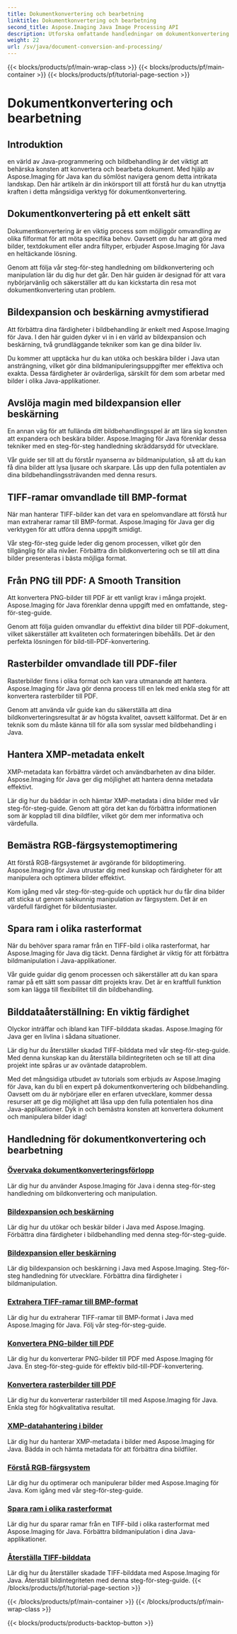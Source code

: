 ```yaml
---
title: Dokumentkonvertering och bearbetning
linktitle: Dokumentkonvertering och bearbetning
second_title: Aspose.Imaging Java Image Processing API
description: Utforska omfattande handledningar om dokumentkonvertering och bearbetning med Aspose.Imaging Java. Bemästra bildmanipulation och transformation med dessa tutorials.
weight: 22
url: /sv/java/document-conversion-and-processing/
---
```


{{< blocks/products/pf/main-wrap-class >}}
{{< blocks/products/pf/main-container >}}
{{< blocks/products/pf/tutorial-page-section >}}

# Dokumentkonvertering och bearbetning


## Introduktion

en värld av Java-programmering och bildbehandling är det viktigt att behärska konsten att konvertera och bearbeta dokument. Med hjälp av Aspose.Imaging för Java kan du sömlöst navigera genom detta intrikata landskap. Den här artikeln är din inkörsport till att förstå hur du kan utnyttja kraften i detta mångsidiga verktyg för dokumentkonvertering.

## Dokumentkonvertering på ett enkelt sätt

Dokumentkonvertering är en viktig process som möjliggör omvandling av olika filformat för att möta specifika behov. Oavsett om du har att göra med bilder, textdokument eller andra filtyper, erbjuder Aspose.Imaging för Java en heltäckande lösning.

Genom att följa vår steg-för-steg handledning om bildkonvertering och manipulation lär du dig hur det går. Den här guiden är designad för att vara nybörjarvänlig och säkerställer att du kan kickstarta din resa mot dokumentkonvertering utan problem.

## Bildexpansion och beskärning avmystifierad

Att förbättra dina färdigheter i bildbehandling är enkelt med Aspose.Imaging för Java. I den här guiden dyker vi in i en värld av bildexpansion och beskärning, två grundläggande tekniker som kan ge dina bilder liv.

Du kommer att upptäcka hur du kan utöka och beskära bilder i Java utan ansträngning, vilket gör dina bildmanipuleringsuppgifter mer effektiva och exakta. Dessa färdigheter är ovärderliga, särskilt för dem som arbetar med bilder i olika Java-applikationer.

## Avslöja magin med bildexpansion eller beskärning

En annan väg för att fullända ditt bildbehandlingsspel är att lära sig konsten att expandera och beskära bilder. Aspose.Imaging för Java förenklar dessa tekniker med en steg-för-steg handledning skräddarsydd för utvecklare.

Vår guide ser till att du förstår nyanserna av bildmanipulation, så att du kan få dina bilder att lysa ljusare och skarpare. Lås upp den fulla potentialen av dina bildbehandlingssträvanden med denna resurs.

## TIFF-ramar omvandlade till BMP-format

När man hanterar TIFF-bilder kan det vara en spelomvandlare att förstå hur man extraherar ramar till BMP-format. Aspose.Imaging för Java ger dig verktygen för att utföra denna uppgift smidigt.

Vår steg-för-steg guide leder dig genom processen, vilket gör den tillgänglig för alla nivåer. Förbättra din bildkonvertering och se till att dina bilder presenteras i bästa möjliga format.

## Från PNG till PDF: A Smooth Transition

Att konvertera PNG-bilder till PDF är ett vanligt krav i många projekt. Aspose.Imaging för Java förenklar denna uppgift med en omfattande, steg-för-steg-guide.

Genom att följa guiden omvandlar du effektivt dina bilder till PDF-dokument, vilket säkerställer att kvaliteten och formateringen bibehålls. Det är den perfekta lösningen för bild-till-PDF-konvertering.

## Rasterbilder omvandlade till PDF-filer

Rasterbilder finns i olika format och kan vara utmanande att hantera. Aspose.Imaging för Java gör denna process till en lek med enkla steg för att konvertera rasterbilder till PDF.

Genom att använda vår guide kan du säkerställa att dina bildkonverteringsresultat är av högsta kvalitet, oavsett källformat. Det är en teknik som du måste känna till för alla som sysslar med bildbehandling i Java.

## Hantera XMP-metadata enkelt

XMP-metadata kan förbättra värdet och användbarheten av dina bilder. Aspose.Imaging för Java ger dig möjlighet att hantera denna metadata effektivt.

Lär dig hur du bäddar in och hämtar XMP-metadata i dina bilder med vår steg-för-steg-guide. Genom att göra det kan du förbättra informationen som är kopplad till dina bildfiler, vilket gör dem mer informativa och värdefulla.

## Bemästra RGB-färgsystemoptimering

Att förstå RGB-färgsystemet är avgörande för bildoptimering. Aspose.Imaging för Java utrustar dig med kunskap och färdigheter för att manipulera och optimera bilder effektivt.

Kom igång med vår steg-för-steg-guide och upptäck hur du får dina bilder att sticka ut genom sakkunnig manipulation av färgsystem. Det är en värdefull färdighet för bildentusiaster.

## Spara ram i olika rasterformat

När du behöver spara ramar från en TIFF-bild i olika rasterformat, har Aspose.Imaging för Java dig täckt. Denna färdighet är viktig för att förbättra bildmanipulation i Java-applikationer.

Vår guide guidar dig genom processen och säkerställer att du kan spara ramar på ett sätt som passar ditt projekts krav. Det är en kraftfull funktion som kan lägga till flexibilitet till din bildbehandling.

## Bilddataåterställning: En viktig färdighet

Olyckor inträffar och ibland kan TIFF-bilddata skadas. Aspose.Imaging för Java ger en livlina i sådana situationer.

Lär dig hur du återställer skadad TIFF-bilddata med vår steg-för-steg-guide. Med denna kunskap kan du återställa bildintegriteten och se till att dina projekt inte spåras ur av oväntade dataproblem.

Med det mångsidiga utbudet av tutorials som erbjuds av Aspose.Imaging för Java, kan du bli en expert på dokumentkonvertering och bildbehandling. Oavsett om du är nybörjare eller en erfaren utvecklare, kommer dessa resurser att ge dig möjlighet att låsa upp den fulla potentialen hos dina Java-applikationer. Dyk in och bemästra konsten att konvertera dokument och manipulera bilder idag!
## Handledning för dokumentkonvertering och bearbetning
### [Övervaka dokumentkonverteringsförlopp](./monitor-document-conversion-progress/)
Lär dig hur du använder Aspose.Imaging för Java i denna steg-för-steg handledning om bildkonvertering och manipulation.
### [Bildexpansion och beskärning](./image-expansion-and-cropping/)
Lär dig hur du utökar och beskär bilder i Java med Aspose.Imaging. Förbättra dina färdigheter i bildbehandling med denna steg-för-steg-guide.
### [Bildexpansion eller beskärning](./image-expansion-or-cropping/)
Lär dig bildexpansion och beskärning i Java med Aspose.Imaging. Steg-för-steg handledning för utvecklare. Förbättra dina färdigheter i bildmanipulation.
### [Extrahera TIFF-ramar till BMP-format](./extract-tiff-frames-to-bmp-format/)
Lär dig hur du extraherar TIFF-ramar till BMP-format i Java med Aspose.Imaging för Java. Följ vår steg-för-steg-guide.
### [Konvertera PNG-bilder till PDF](./convert-png-images-to-pdf/)
Lär dig hur du konverterar PNG-bilder till PDF med Aspose.Imaging för Java. En steg-för-steg-guide för effektiv bild-till-PDF-konvertering.
### [Konvertera rasterbilder till PDF](./convert-raster-images-to-pdf/)
Lär dig hur du konverterar rasterbilder till med Aspose.Imaging för Java. Enkla steg för högkvalitativa resultat.
### [XMP-datahantering i bilder](./xmp-data-handling-in-images/)
Lär dig hur du hanterar XMP-metadata i bilder med Aspose.Imaging för Java. Bädda in och hämta metadata för att förbättra dina bildfiler.
### [Förstå RGB-färgsystem](./understanding-rgb-color-system/)
Lär dig hur du optimerar och manipulerar bilder med Aspose.Imaging för Java. Kom igång med vår steg-för-steg-guide.
### [Spara ram i olika rasterformat](./frame-saving-in-different-raster-formats/)
Lär dig hur du sparar ramar från en TIFF-bild i olika rasterformat med Aspose.Imaging för Java. Förbättra bildmanipulation i dina Java-applikationer.
### [Återställa TIFF-bilddata](./recovering-tiff-image-data/)
Lär dig hur du återställer skadade TIFF-bilddata med Aspose.Imaging för Java. Återställ bildintegriteten med denna steg-för-steg-guide.
{{< /blocks/products/pf/tutorial-page-section >}}

{{< /blocks/products/pf/main-container >}}
{{< /blocks/products/pf/main-wrap-class >}}

{{< blocks/products/products-backtop-button >}}
